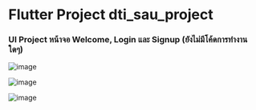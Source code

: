 # Flutter Project dti_sau_project

### UI Project หน้าจอ Welcome, Login และ Signup (ยังไม่มีโค้ดการทำงานใดๆ)

![image](https://github.com/user-attachments/assets/fd229fcb-a52b-4923-bbb3-ec0cf76fd816)

![image](https://github.com/user-attachments/assets/e6ea4c7f-44df-43e2-b989-26215e7241dd)

![image](https://github.com/user-attachments/assets/e3d949c5-ff69-42e7-b840-8130b57484e2)


